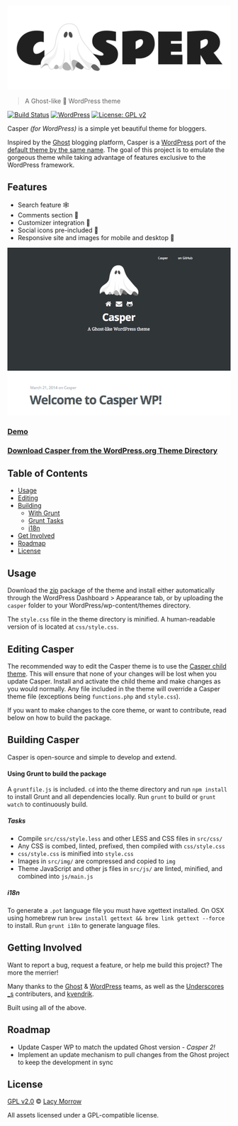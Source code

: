 
[![Casper](img/casper.png "Casper")](http://lacymorrow.com/projects/casper/)

> A Ghost-like 👻 WordPress theme

[![Build Status](https://travis-ci.org/lacymorrow/casper.svg?branch=master)](https://travis-ci.org/lacymorrow/casper) [![WordPress](https://img.shields.io/wordpress/v/akismet.svg)]() [![License: GPL v2](https://img.shields.io/badge/License-GPL%20v2-blue.svg)](https://www.gnu.org/licenses/old-licenses/gpl-2.0.en.html)

Casper *(for WordPress)* is a simple yet beautiful theme for bloggers.

Inspired by the [Ghost](http://ghost.org) blogging platform, Casper is a [WordPress](http://wordpress.org) port of the [default theme by the same name](https://github.com/TryGhost/Casper). The goal of this project is to emulate the gorgeous theme while taking advantage of features exclusive to the WordPress framework.


## Features
* Search feature   🕸
* Comments section   🙊
* Customizer integration   🌈
* Social icons pre-included   🐾
* Responsive site and images for mobile and desktop   🐛 

[![screenshot](screenshot.png "screenshot")](http://lacymorrow.com/projects/casper/)

### [Demo](http://lacymorrow.com/projects/casper/)

### [Download Casper from the WordPress.org Theme Directory](http://wordpress.org/themes/casper)


## Table of Contents

- [Usage](#usage)
- [Editing](#editing-casper)
- [Building](#building-casper)
    - [With Grunt](#using-grunt-to-build-the-package)
    - [Grunt Tasks](#tasks)
    - [i18n](#i18n)
- [Get Involved](#getting-involved)
- [Roadmap](#roadmap)
- [License](#license)


## Usage

Download the [zip](https://github.com/lacymorrow/casper/archive/master.zip) package of the theme and install either automatically through the WordPress Dashboard > Appearance tab, or by uploading the `casper` folder to your WordPress/wp-content/themes directory.

The `style.css` file in the theme directory is minified. A human-readable version of is located at `css/style.css`.


## Editing Casper

The recommended way to edit the Casper theme is to use the [Casper child theme](https://github.com/lacymorrow/casper-child). This will ensure that none of your changes will be lost when you update Casper. Install and activate the child theme and make changes as you would normally. Any file included in the theme will override a Casper theme file (exceptions being `functions.php` and `style.css`).

If you want to make changes to the core theme, or want to contribute, read below on how to build the package.


## Building Casper

Casper is open-source and simple to develop and extend.


#### Using Grunt to build the package

A `gruntfile.js` is included. `cd` into the theme directory and run `npm install` to install Grunt and all dependencies locally. Run `grunt` to build or `grunt watch` to continuously build.

##### Tasks

 * Compile `src/css/style.less` and other LESS and CSS files in `src/css/`
 * Any CSS is combed, linted, prefixed, then compiled with `css/style.css`
 * `css/style.css` is minified into `style.css`
 * Images in `src/img/` are compressed and copied to `img`
 * Theme JavaScript and other js files in `src/js/` are linted, minified, and combined into `js/main.js`

##### i18n

To generate a `.pot` language file you must have xgettext installed. On OSX using homebrew run `brew install gettext && brew link gettext --force` to install. Run `grunt i18n` to generate language files.


## Getting Involved

Want to report a bug, request a feature, or help me build this project? The more the merrier!


Many thanks to the [Ghost](http://ghost.org) & [WordPress](http://wordpress.org) teams, as well as the [Underscores \_s](http://underscores.me/) contributers, and [kvendrik](https://github.com/kvendrik/responsive-images.js).

Built using all of the above.


## Roadmap
 * Update Casper WP to match the updated Ghost version - _Casper 2!_
 * Implement an update mechanism to pull changes from the Ghost project to keep the development in sync


## License

[GPL v2.0](http://www.gnu.org/licenses/gpl-2.0.html) © [Lacy Morrow](http://lacymorrow.com)

All assets licensed under a GPL-compatible license.
